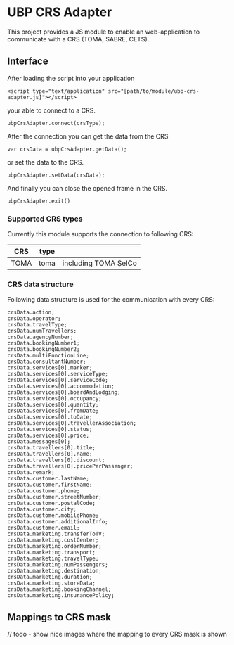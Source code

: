 # UBP CRS Adapter

This project provides a JS module to enable an web-application to communicate with a CRS (TOMA, SABRE, CETS).


## Interface

After loading the script into your application
```
<script type="text/application" src="[path/to/module/ubp-crs-adapter.js]"></script>
```

your able to connect to a CRS.
```
ubpCrsAdapter.connect(crsType);
```

After the connection you can get the data from the CRS
```
var crsData = ubpCrsAdapter.getData();
```

or set the data to the CRS.
```
ubpCrsAdapter.setData(crsData);
```

And finally you can close the opened frame in the CRS.
```
ubpCrsAdapter.exit()
```

### Supported CRS types

Currently this module supports the connection to following CRS:

| CRS | type | |
| --- | --- | --- |
| TOMA | toma | including TOMA SelCo | 


### CRS data structure

Following data structure is used for the communication with every CRS:

```
crsData.action;
crsData.operator;
crsData.travelType;
crsData.numTravellers;
crsData.agencyNumber;
crsData.bookingNumber1;
crsData.bookingNumber2;
crsData.multiFunctionLine;
crsData.consultantNumber;
crsData.services[0].marker;
crsData.services[0].serviceType;
crsData.services[0].serviceCode;
crsData.services[0].accommodation;
crsData.services[0].boardAndLodging;
crsData.services[0].occupancy;
crsData.services[0].quantity;
crsData.services[0].fromDate;
crsData.services[0].toDate;
crsData.services[0].travellerAssociation;
crsData.services[0].status;
crsData.services[0].price;
crsData.messages[0];
crsData.travellers[0].title;
crsData.travellers[0].name;
crsData.travellers[0].discount;
crsData.travellers[0].pricePerPassenger;
crsData.remark;
crsData.customer.lastName;
crsData.customer.firstName;
crsData.customer.phone;
crsData.customer.streetNumber;
crsData.customer.postalCode;
crsData.customer.city;
crsData.customer.mobilePhone;
crsData.customer.additionalInfo;
crsData.customer.email;
crsData.marketing.transferToTV;
crsData.marketing.costCenter;
crsData.marketing.orderNumber;
crsData.marketing.transport;
crsData.marketing.travelType;
crsData.marketing.numPassengers;
crsData.marketing.destination;
crsData.marketing.duration;
crsData.marketing.storeData;
crsData.marketing.bookingChannel;
crsData.marketing.insurancePolicy;
```

## Mappings to CRS mask

// todo - show nice images where the mapping to every CRS mask is shown
